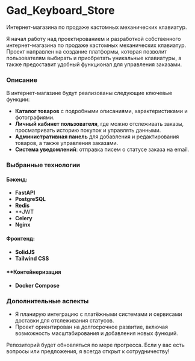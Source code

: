 # Gad_Keyboard_Store
Интернет-магазина по продаже кастомных механических клавиатур.

Я начал работу над проектированием и разработкой собственного интернет-магазина по продаже кастомных механических клавиатур. Проект направлен на создание платформы, которая позволит пользователям выбирать и приобретать уникальные клавиатуры, а также предоставит удобный функционал для управления заказами.
### Описание

В интернет-магазине будут реализованы следующие ключевые функции:
- **Каталог товаров** с подробными описаниями, характеристиками и фотографиями.
- **Личный кабинет пользователя**, где можно отслеживать заказы, просматривать историю покупок и управлять данными.
- **Административная панель** для добавления и редактирования товаров, а также управления заказами.
- **Система уведомлений**: отправка писем о статусе заказа на email.
### **Выбранные технологии**

#### **Бэкенд:**
- **FastAPI** 
- **PostgreSQL**
- **Redis**
- **JWT
- **Celery**
- **Nginx**
#### **Фронтенд:**
- **SolidJS** 
- **Tailwind CSS**

#### **Контейнеризация
- **Docker Compose** 

### **Дополнительные аспекты**
- Я планирую интеграцию с платёжными системами и сервисами доставки для отслеживания статусов.
- Проект ориентирован на долгосрочное развитие, включая возможность масштабирования и добавления новых функций.


Репозиторий будет обновляться по мере прогресса.
Если у вас есть вопросы или предложения, я всегда открыт к сотрудничеству!
